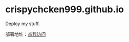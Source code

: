# crispychcken999.github.io
Deploy my stuff.

部署地址：[点我访问](https://crispychcken999.github.io/ "点我访问")
